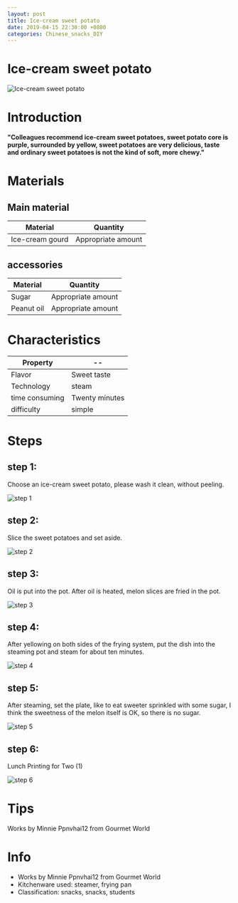 ```yaml
---
layout: post
title: Ice-cream sweet potato
date: 2019-04-15 22:30:00 +0800
categories: Chinese_snacks_DIY
---
```


# Ice-cream sweet potato

![Ice-cream sweet potato]({{site.baseurl}}/img/409892/409892.jpg)

# Introduction

**"Colleagues recommend ice-cream sweet potatoes, sweet potato core is purple, surrounded by yellow, sweet potatoes are very delicious, taste and ordinary sweet potatoes is not the kind of soft, more chewy."**

# Materials


## Main material

Material|Quantity
--|--
Ice-cream gourd|Appropriate amount

## accessories

Material|Quantity
--|--
Sugar|Appropriate amount
Peanut oil|Appropriate amount

# Characteristics

Property|--
--|--
Flavor|Sweet taste
Technology|steam
time consuming|Twenty minutes
difficulty|simple

# Steps

## step 1:

Choose an ice-cream sweet potato, please wash it clean, without peeling.

![step 1]({{site.baseurl}}/img/409892/1.jpg)

## step 2:

Slice the sweet potatoes and set aside.

![step 2]({{site.baseurl}}/img/409892/2.jpg)

## step 3:

Oil is put into the pot. After oil is heated, melon slices are fried in the pot.

![step 3]({{site.baseurl}}/img/409892/3.jpg)

## step 4:

After yellowing on both sides of the frying system, put the dish into the steaming pot and steam for about ten minutes.

![step 4]({{site.baseurl}}/img/409892/4.jpg)

## step 5:

After steaming, set the plate, like to eat sweeter sprinkled with some sugar, I think the sweetness of the melon itself is OK, so there is no sugar.

![step 5]({{site.baseurl}}/img/409892/5.jpg)

## step 6:

Lunch Printing for Two (1)

![step 6]({{site.baseurl}}/img/409892/6.jpg)

# Tips

Works by Minnie Ppnvhai12 from Gourmet World

# Info

- Works by Minnie Ppnvhai12 from Gourmet World
- Kitchenware used: steamer, frying pan
- Classification: snacks, snacks, students